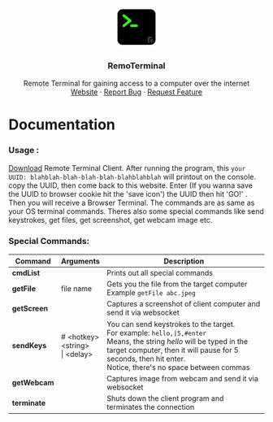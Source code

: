 <div align="center">
  <a href="https://github.com/TanimSk/Remote-Terminal">
    <img src="Documentation/terminal.png" alt="Logo" width="80" height="80">
  </a>
  <h3 align="center">RemoTerminal</h3>
  <p align="center">
    Remote Terminal for gaining access to a computer over the internet
    <br />
    <a href="https://remoterminal.herokuapp.com/">Website</a>
    ·
    <a href="https://github.com/TanimSk/Remote-Terminal/issues/new/choose">Report Bug</a>
    ·
    <a href="https://github.com/TanimSk/Remote-Terminal/issues">Request Feature</a>
  </p>
</div>

# Documentation

### Usage :

[Download](https://remoterminal.herokuapp.com/download  "Download") Remote Terminal Client. After running the program, this `your UUID: blahblah-blah-blah-blah-blahblahblah` will printout on the console. copy the UUID, then come back to this website. Enter (If you wanna save the UUID to browser cookie hit the 'save icon') the UUID then hit 'GO!' . Then you will receive a Browser Terminal. The commands are as same as your OS terminal commands. Theres also some special commands like send keystrokes, get files, get screenshot, get webcam image etc.

### Special Commands:

| Command | Arguments | Description |
| ------------ | ------------ | ------------ |
| **cmdList** | | Prints out all special commands |
| **getFile** | file name | Gets you the file from the target computer <br> Example `getFile abc.jpeg` |
| **getScreen** |  | Captures a screenshot of client computer and send it via websocket |
| **sendKeys** | # &#60;hotkey&#62;<br>&#60;string&#62;<br>&#124; &#60;delay&#62; | You can send keystrokes to the target.<br>For example: `hello,\|5,#enter`<br>Means, the string *hello* will be typed in the target computer, then it will pause for 5 seconds, then hit enter.<br>Notice, there's no space between commas|
| **getWebcam** |  | Captures image from webcam and send it via websocket |
| **terminate** |  | Shuts down the client program and terminates the connection |

